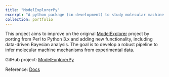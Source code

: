 ```yaml
---
title: "ModelExplorerPy"
excerpt: "A python package (in development) to study molecular machine mechanisms. <br/><img src='/images/mepy.png'>"
collection: portfolio
---
```


This project aims to improve on the original [ModelExplorer](https://github.com/ZuckermanLab/ModelExplorer) project by porting from Perl to Python 3.x 
and adding new functionality, including data-driven Bayesian analysis. The goal is to develop a robust pipeline to infer molecular machine mechanisms 
from experimental data.

GitHub project: [ModelExplorerPy](https://github.com/ZuckermanLab/ModelExplorerPy)

Reference: [Docs](https://modelexplorerpy.readthedocs.io/en/latest/?badge=latest)


